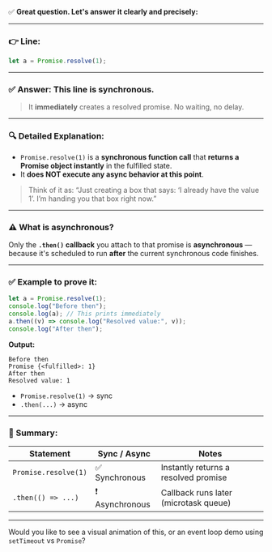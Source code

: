 ✅ **Great question. Let's answer it clearly and precisely:**

---

### 👉 Line:

```js
let a = Promise.resolve(1);
```

---

### ✅ **Answer: This line is **synchronous**.**

> It **immediately** creates a resolved promise. No waiting, no delay.

---

### 🔍 Detailed Explanation:

* `Promise.resolve(1)` is a **synchronous function call** that **returns a Promise object instantly** in the fulfilled state.
* It **does NOT execute any async behavior at this point**.

> Think of it as:
> “Just creating a box that says: ‘I already have the value 1’. I’m handing you that box right now.”

---

### ⚠️ What **is asynchronous**?

Only the **`.then()` callback** you attach to that promise is **asynchronous** — because it's scheduled to run **after** the current synchronous code finishes.

---

### ✅ Example to prove it:

```js
let a = Promise.resolve(1);
console.log("Before then");
console.log(a); // This prints immediately
a.then((v) => console.log("Resolved value:", v));
console.log("After then");
```

**Output:**

```
Before then
Promise {<fulfilled>: 1}
After then
Resolved value: 1
```

* `Promise.resolve(1)` → sync
* `.then(...)` → async

---

### 📌 Summary:

| Statement            | Sync / Async   | Notes                                 |
| -------------------- | -------------- | ------------------------------------- |
| `Promise.resolve(1)` | ✅ Synchronous  | Instantly returns a resolved promise  |
| `.then(() => ...)`   | ❗ Asynchronous | Callback runs later (microtask queue) |

---

Would you like to see a visual animation of this, or an event loop demo using `setTimeout` vs `Promise`?
